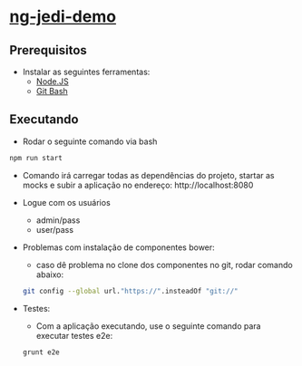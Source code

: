# [ng-jedi-demo](https://github.com/jediproject/ng-jedi-demo)

## Prerequisitos

* Instalar as seguintes ferramentas:
	- [Node.JS](https://nodejs.org/download)
	- [Git Bash](https://git-scm.com/downloads)

## Executando

* Rodar o seguinte comando via bash

```bash
npm run start
```

* Comando irá carregar todas as dependências do projeto, startar as mocks e subir a aplicação no endereço: http://localhost:8080

* Logue com os usuários
	- admin/pass
	- user/pass

* Problemas com instalação de componentes bower:
	- caso dê problema no clone dos componentes no git, rodar comando abaixo:
	```bash
	git config --global url."https://".insteadOf "git://"
	```

* Testes:
	- Com a aplicação executando, use o seguinte comando para executar testes e2e:
	```bash
	grunt e2e
	```
